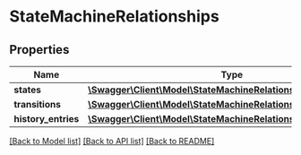 # StateMachineRelationships

## Properties
Name | Type | Description | Notes
------------ | ------------- | ------------- | -------------
**states** | [**\Swagger\Client\Model\StateMachineRelationshipsStates**](StateMachineRelationshipsStates.md) |  | [optional] 
**transitions** | [**\Swagger\Client\Model\StateMachineRelationshipsTransitions**](StateMachineRelationshipsTransitions.md) |  | [optional] 
**history_entries** | [**\Swagger\Client\Model\StateMachineRelationshipsHistoryEntries**](StateMachineRelationshipsHistoryEntries.md) |  | [optional] 

[[Back to Model list]](../../README.md#documentation-for-models) [[Back to API list]](../../README.md#documentation-for-api-endpoints) [[Back to README]](../../README.md)

